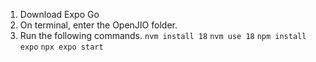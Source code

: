 1. Download Expo Go
2. On terminal, enter the OpenJIO folder.
3. Run the following commands.
   `nvm install 18`
   `nvm use 18`
   `npm install expo`
   `npx expo start`

